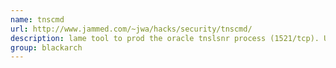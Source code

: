```yaml
---
name: tnscmd
url: http://www.jammed.com/~jwa/hacks/security/tnscmd/
description: lame tool to prod the oracle tnslsnr process (1521/tcp). URL : http://www.jammed.com/~jwa/hacks/security/tnscmd/ Groups : blackarch blackarch-misc
group: blackarch
---
```

